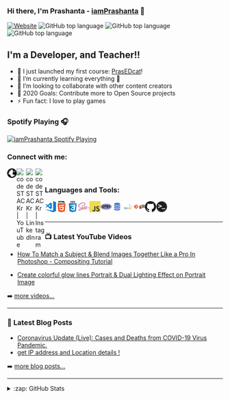 ### Hi there, I'm Prashanta - [iamPrashanta][githublink] 👋

[![Website](https://img.shields.io/website?url=http%3A%2F%2Fworkwithpras.000webhostapp.com%2F)](https://workwithpras.com)
![GitHub top language](https://img.shields.io/github/languages/top/iamPrashanta/pras-todos?color=EFD81D&logo=javascript)
![GitHub top language](https://img.shields.io/github/languages/top/iamPrashanta/CRUD-php-login-logout?color=6E7BAE&label=PHP&logo=php)
![GitHub top language](https://img.shields.io/github/languages/top/iamPrashanta/CSS?color=2758E5&label=CSS&logo=css)


## I'm a Developer, and Teacher!!

- 🔭 I just launched my first course: [PrasEDcat][ytchannel]!
- 🌱 I’m currently learning everything 🤣
- 👯 I’m looking to collaborate with other content creators
- 🥅 2020 Goals: Contribute more to Open Source projects
- ⚡ Fun fact: I love to play games

### Spotify Playing 🎧

[<img src="https://now-playing-profile-gilt.vercel.app/api/spotify-playing" alt="iamPrashanta Spotify Playing" width="350" />](https://open.spotify.com/user/96d3ag6jjnm8pfba9dspayb4z)


### Connect with me:

[<img align="left" alt="codeSTACKr.com" width="22px" src="https://raw.githubusercontent.com/iconic/open-iconic/master/svg/globe.svg" />][website]
[<img align="left" alt="codeSTACKr | YouTube" width="22px" src="https://cdn.jsdelivr.net/npm/simple-icons@v3/icons/youtube.svg" />][ytchannel]
[<img align="left" alt="codeSTACKr | LinkedIn" width="22px" src="https://cdn.jsdelivr.net/npm/simple-icons@v3/icons/linkedin.svg" />][linkedin]
[<img align="left" alt="codeSTACKr | Instagram" width="22px" src="https://cdn.jsdelivr.net/npm/simple-icons@v3/icons/instagram.svg" />][instagram]

<br />

### Languages and Tools:

[<img align="left" alt="Visual Studio Code" width="26px" src="https://raw.githubusercontent.com/github/explore/80688e429a7d4ef2fca1e82350fe8e3517d3494d/topics/visual-studio-code/visual-studio-code.png" />][htmlplaylist]
[<img align="left" alt="HTML5" width="26px" src="https://raw.githubusercontent.com/github/explore/80688e429a7d4ef2fca1e82350fe8e3517d3494d/topics/html/html.png" />][htmlplaylist]
[<img align="left" alt="CSS3" width="26px" src="https://raw.githubusercontent.com/github/explore/80688e429a7d4ef2fca1e82350fe8e3517d3494d/topics/css/css.png" />][cssplaylist]
[<img align="left" alt="Sass" width="26px" src="https://raw.githubusercontent.com/github/explore/80688e429a7d4ef2fca1e82350fe8e3517d3494d/topics/sass/sass.png" />][cssplaylist]
[<img align="left" alt="JavaScript" width="26px" src="https://raw.githubusercontent.com/github/explore/80688e429a7d4ef2fca1e82350fe8e3517d3494d/topics/javascript/javascript.png" />][jsplaylist]
[<img align="left" alt="JavaScript" width="26px" src="https://raw.githubusercontent.com/github/explore/80688e429a7d4ef2fca1e82350fe8e3517d3494d/topics/php/php.png" />][jsplaylist]

[<img align="left" alt="SQL" width="26px" src="https://raw.githubusercontent.com/github/explore/80688e429a7d4ef2fca1e82350fe8e3517d3494d/topics/sql/sql.png" />][htmlplaylist]
[<img align="left" alt="MySQL" width="26px" src="https://raw.githubusercontent.com/github/explore/80688e429a7d4ef2fca1e82350fe8e3517d3494d/topics/mysql/mysql.png" />][htmlplaylist]

[<img align="left" alt="Git" width="26px" src="https://raw.githubusercontent.com/github/explore/80688e429a7d4ef2fca1e82350fe8e3517d3494d/topics/git/git.png" />][htmlplaylist]
[<img align="left" alt="GitHub" width="26px" src="https://raw.githubusercontent.com/github/explore/78df643247d429f6cc873026c0622819ad797942/topics/github/github.png" />][htmlplaylist]
[<img align="left" alt="Terminal" width="26px" src="https://raw.githubusercontent.com/github/explore/80688e429a7d4ef2fca1e82350fe8e3517d3494d/topics/terminal/terminal.png" />][htmlplaylist]

<br />
<br />

---

### 📺 Latest YouTube Videos

<!-- YOUTUBE:START -->
- [How To Match a Subject & Blend Images Together Like a Pro In Photoshop - Compositing Tutorial](https://www.youtube.com/watch?v=Uq7Gkk3j164)

- [Create colorful glow lines Portrait & Dual Lighting Effect on Portrait Image](https://www.youtube.com/watch?v=PzUIZM34-Tw)
<!-- YOUTUBE:END -->

➡️ [more videos...](https://www.youtube.com/channel/UCpJuutthUhuxhGlMzxNSPOQ)

---

### 📕 Latest Blog Posts

<!-- BLOG-POST-LIST:START -->
- [Coronavirus Update (Live): Cases and Deaths from COVID-19 Virus Pandemic.](http://workwithpras.000webhostapp.com/projects/covid19/)
- [get IP address and Location details !](http://workwithpras.000webhostapp.com/projects/my-details/)
<!-- BLOG-POST-LIST:END -->

➡️ [more blog posts...](http://workwithpras.000webhostapp.com/)

---
<details>
  <summary>:zap: GitHub Stats</summary>

  <img align="left" alt="iamPrashanta's GitHub Stats" src="https://now-playing-profile-gilt.vercel.app/api?username=iamprashanta&show_icons=true&hide_border=true" />

</details>


[githublink]: https://github.com/iamPrashanta
[ytchannel]: https://www.youtube.com/channel/UCpJuutthUhuxhGlMzxNSPOQ
[website]: http://workwithpras.000webhostapp.com/
[instagram]: https://www.instagram.com/iamPras20/
[linkedin]: https://www.linkedin.com/in/iamprashanta/

[htmlplaylist]: https://www.youtube.com/channel/UCpJuutthUhuxhGlMzxNSPOQ
[cssplaylist]: https://www.youtube.com/channel/UCpJuutthUhuxhGlMzxNSPOQ
[jsplaylist]: https://www.youtube.com/channel/UCpJuutthUhuxhGlMzxNSPOQ
[phpplaylist]: https://www.youtube.com/channel/UCpJuutthUhuxhGlMzxNSPOQ
[photoshopplaylist]: https://www.youtube.com/channel/UCpJuutthUhuxhGlMzxNSPOQ
[illustratorplaylist]: https://www.youtube.com/channel/UCpJuutthUhuxhGlMzxNSPOQ